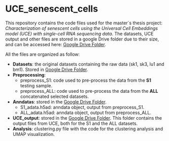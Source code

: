 # UCE_senescent_cells

This repository contains the code files used for the master´s thesis project: *Characterization of senescent cells using the Universal Cell Embeddings model (UCE) with single-cell RNA sequencing data*. The datasets, UCE output and other files are stored in a google Drive folder due to their size, and can be accessed here: [Google Drive Folder](https://drive.google.com/drive/folders/1BR6MiHFtKXx8H6wRLqGsK2TGhRMWu3Do?usp=drive_link).

All the files are organized as follow:

- **Datasets**: the original datasets containing the raw data (sk1, sk3, lu1 and bm1). Stored in [Google Drive Folder](https://drive.google.com/drive/folders/1BR6MiHFtKXx8H6wRLqGsK2TGhRMWu3Do?usp=drive_link).
- **Preprocessing**:
  - preprocess_S1: code used to pre-process the data from the **S1** testing sample.
  - preprocess_ALL: code used to pre-process the data from the **ALL** concatenated selected datasets.
- **Anndatas**: stored in the [Google Drive Folder](https://drive.google.com/drive/folders/1BR6MiHFtKXx8H6wRLqGsK2TGhRMWu3Do?usp=drive_link).
  - S1_adata.h5ad: anndata object, output from preprocess_S1.
  - ALL_adata.h5ad: anndata object, output from preprocess_ALL.
- **UCE_output**: stored in the [Google Drive Folder](https://drive.google.com/drive/folders/1BR6MiHFtKXx8H6wRLqGsK2TGhRMWu3Do?usp=drive_link). This folder contains the output files from UCE, both for the S1 and the ALL datasets.
- **Analysis**: clustering.py file with the code for the clustering analysis and UMAP visualization.

